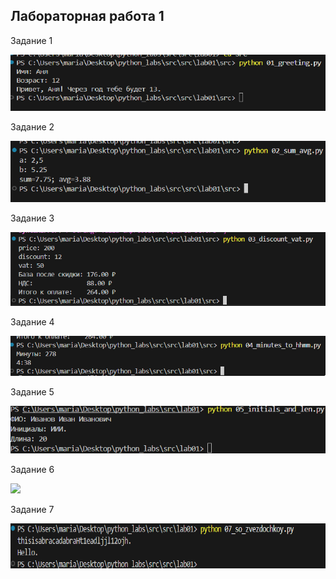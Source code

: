 ## Лабораторная работа 1



Задание 1

![01_greeting](./images/lab01/ex01.png.png)


Задание 2

![02_sum_avg](./images/lab01/ex02.png.png)


Задание 3

![03_discount_vat](./images/lab01/ex03.png.png)


Задание 4

![04_minutes_to_hhmm](./images/lab01/ex04.png.png)

Задание 5

![05_initials_and_len](./images/lab01/ex05.png.png)


Задание 6

![](.)


Задание 7

![07_so_zvezdochkoy](./images/lab01/ex07.png.png)